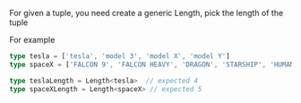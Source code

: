 <!--
 * @Descripttion: free
 * @version: 1.1
 * @Author: VLOU
 * @Date: 2022-05-16 23:02:28
 * @LastEditors: VLOU
 * @LastEditTime: 2022-05-16 23:02:29
-->

For given a tuple, you need create a generic Length, pick the length of the tuple

For example

```ts
type tesla = ['tesla', 'model 3', 'model X', 'model Y']
type spaceX = ['FALCON 9', 'FALCON HEAVY', 'DRAGON', 'STARSHIP', 'HUMAN SPACEFLIGHT']

type teslaLength = Length<tesla>  // expected 4
type spaceXLength = Length<spaceX> // expected 5
```